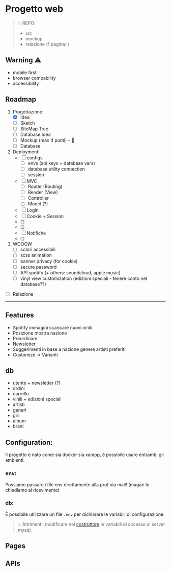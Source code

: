 # Progetto web
> 💡 REPO:
> - src
> - mockup
> - relazione (1 pagina: )

## Warning ⚠️
- mobile first
- browser compability
- accessibility

## Roadmap
1. Progettazione: 
    - [x] Idea
    - [ ] Sketch
    - [ ] SiteMap Tree
    - [ ] Database Idea
    - [ ] Mockup (max 4 punti) - 📝
    - [ ] Database
2. Deployment:
    - [ ] configs
        - [ ] envs (api keys + database vars)
        - [ ] database utility connection
        - [ ] session
    - [ ] MVC
        - [ ] Router (Routing)
        - [ ] Render (View)
        - [ ] Controller
        - [ ] Model (?)
    - [ ] Login
    - [ ] Cookie + Session
    - [ ] 
    - [ ] 
    - [ ] Notifiche
    - [ ]
3. WOOOW 
    - [ ] colori accessibili
    - [ ] scss animation
    - [ ] banner privacy (for cookie)
    - [ ] secure password
    - [ ] API spotify (+ others: soundcloud, apple music)
    - [ ] vinyl view customization (edizioni speciali - tenere conto nel database??)

- [ ] Relazione
---
## Features
- Spotify immagini scaricare nuovi vinili
- Posizione mostra nazione
- Preordinare
- Newsletter 
- Suggerimenti in base a nazione genere artisti preferiti
- Customize -> Varianti

## db
- utente + newsletter (?)
- ordini
- carrello
- vinili + edizioni speciali
- artisti
- generi
- giri
- album
- brani

## Configuration:
Il progetto è nato come sia docker sia xampp, è possibile usare entrambi gli ambienti.

### env:
Possiamo passare i file env direttamente alla prof via mail! (magari lo chiediamo al ricevimento)

### db:
È possibile utilizzare un file `.env` per dichiarare le variabili di configurazione. 
> 💡 Altrimenti: modificare nel [costruttore](./src/DatabaseUtility.php) le variabili di accesso al server mysql.

## Pages

## APIs
